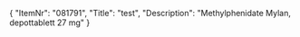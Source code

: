 {
  "ItemNr": "081791",
  "Title": "test",
  "Description": "Methylphenidate Mylan, depottablett 27 mg"
}